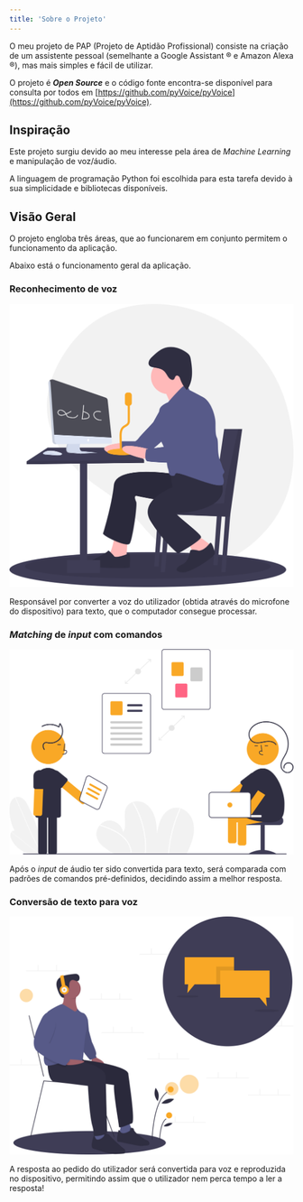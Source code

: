 ```yaml
---
title: 'Sobre o Projeto'
---
```


O meu projeto de PAP (Projeto de Aptidão Profissional) consiste na criação de um assistente pessoal (semelhante a Google Assistant &reg; e Amazon Alexa &reg;), mas mais simples e fácil de utilizar.

O projeto é ***Open Source*** e o código fonte encontra-se disponível para consulta por todos em [https://github.com/pyVoice/pyVoice](https://github.com/pyVoice/pyVoice).

## Inspiração

Este projeto surgiu devido ao meu interesse pela área de _Machine Learning_ e manipulação de voz/áudio.

A linguagem de programação Python foi escolhida para esta tarefa devido à sua simplicidade e bibliotecas disponíveis.

## Visão Geral

O projeto engloba três áreas, que ao funcionarem em conjunto permitem o funcionamento da aplicação.

Abaixo está o funcionamento geral da aplicação.

### Reconhecimento de voz

<img src="images/speech_to_text.svg" class="image-about center" />

Responsável por converter a voz do utilizador (obtida através do microfone do dispositivo) para texto, que o computador consegue processar.

### *Matching* de *input* com comandos

<img src="images/matching.svg" class="image-about center" />

Após o *input* de áudio ter sido convertida para texto, será comparada com padrões de comandos pré-definidos, decidindo assim a melhor resposta.

### Conversão de texto para voz

<img src="images/text_to_speech.svg" class="image-about center" />

A resposta ao pedido do utilizador será convertida para voz e reproduzida no dispositivo, permitindo assim que o utilizador nem perca tempo a ler a resposta!


